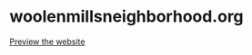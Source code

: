 # woolenmillsneighborhood.org

[Preview the website](https://woolenmills.github.io/woolenmillsneighborhood.org/)
